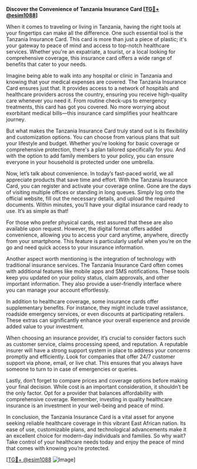 **Discover the Convenience of Tanzania Insurance Card [[TG💪+ @esim1088](https://t.me/s/esim1088)]**

When it comes to traveling or living in Tanzania, having the right tools at your fingertips can make all the difference. One such essential tool is the Tanzania Insurance Card. This card is more than just a piece of plastic; it's your gateway to peace of mind and access to top-notch healthcare services. Whether you're an expatriate, a tourist, or a local looking for comprehensive coverage, this insurance card offers a wide range of benefits that cater to your needs.

Imagine being able to walk into any hospital or clinic in Tanzania and knowing that your medical expenses are covered. The Tanzania Insurance Card ensures just that. It provides access to a network of hospitals and healthcare providers across the country, ensuring you receive high-quality care whenever you need it. From routine check-ups to emergency treatments, this card has got you covered. No more worrying about exorbitant medical bills—this insurance card simplifies your healthcare journey.

But what makes the Tanzania Insurance Card truly stand out is its flexibility and customization options. You can choose from various plans that suit your lifestyle and budget. Whether you're looking for basic coverage or comprehensive protection, there's a plan tailored specifically for you. And with the option to add family members to your policy, you can ensure everyone in your household is protected under one umbrella.

Now, let’s talk about convenience. In today’s fast-paced world, we all appreciate products that save time and effort. With the Tanzania Insurance Card, you can register and activate your coverage online. Gone are the days of visiting multiple offices or standing in long queues. Simply log onto the official website, fill out the necessary details, and upload the required documents. Within minutes, you’ll have your digital insurance card ready to use. It’s as simple as that!

For those who prefer physical cards, rest assured that these are also available upon request. However, the digital format offers added convenience, allowing you to access your card anytime, anywhere, directly from your smartphone. This feature is particularly useful when you’re on the go and need quick access to your insurance information.

Another aspect worth mentioning is the integration of technology with traditional insurance services. The Tanzania Insurance Card often comes with additional features like mobile apps and SMS notifications. These tools keep you updated on your policy status, claim approvals, and other important information. They also provide a user-friendly interface where you can manage your account effortlessly.

In addition to healthcare coverage, some insurance cards offer supplementary benefits. For instance, they might include travel assistance, roadside emergency services, or even discounts at participating retailers. These extras can significantly enhance your overall experience and provide added value to your investment.

When choosing an insurance provider, it’s crucial to consider factors such as customer service, claims processing speed, and reputation. A reputable insurer will have a strong support system in place to address your concerns promptly and efficiently. Look for companies that offer 24/7 customer support via phone, email, or live chat. This ensures that you always have someone to turn to in case of emergencies or queries.

Lastly, don’t forget to compare prices and coverage options before making your final decision. While cost is an important consideration, it shouldn’t be the only factor. Opt for a provider that balances affordability with comprehensive coverage. Remember, investing in quality healthcare insurance is an investment in your well-being and peace of mind.

In conclusion, the Tanzania Insurance Card is a vital asset for anyone seeking reliable healthcare coverage in this vibrant East African nation. Its ease of use, customizable plans, and technological advancements make it an excellent choice for modern-day individuals and families. So why wait? Take control of your healthcare needs today and enjoy the peace of mind that comes with knowing you’re protected.

[[TG💪+ @esim1088](https://t.me/s/esim1088) ![Image](https://i.postimg.cc/Y0z9fWf4/image.png)]